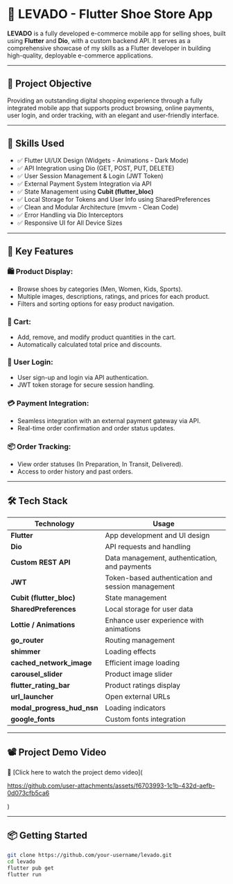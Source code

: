 # 👟 LEVADO - Flutter Shoe Store App

**LEVADO** is a fully developed e-commerce mobile app for selling shoes, built using **Flutter** and **Dio**, with a custom backend API. It serves as a comprehensive showcase of my skills as a Flutter developer in building high-quality, deployable e-commerce applications.

---

## 🎯 Project Objective
Providing an outstanding digital shopping experience through a fully integrated mobile app that supports product browsing, online payments, user login, and order tracking, with an elegant and user-friendly interface.

---

## 🧠 Skills Used

- ✅ Flutter UI/UX Design (Widgets - Animations - Dark Mode)
- ✅ API Integration using Dio (GET, POST, PUT, DELETE)
- ✅ User Session Management & Login (JWT Token)
- ✅ External Payment System Integration via API
- ✅ State Management using **Cubit (flutter_bloc)**
- ✅ Local Storage for Tokens and User Info using SharedPreferences
- ✅ Clean and Modular Architecture (mvvm - Clean Code)
- ✅ Error Handling via Dio Interceptors
- ✅ Responsive UI for All Device Sizes

---

## 🧾 Key Features

### 🛍️ Product Display:
- Browse shoes by categories (Men, Women, Kids, Sports).
- Multiple images, descriptions, ratings, and prices for each product.
- Filters and sorting options for easy product navigation.

### 🧺 Cart:
- Add, remove, and modify product quantities in the cart.
- Automatically calculated total price and discounts.

### 🔐 User Login:
- User sign-up and login via API authentication.
- JWT token storage for secure session handling.

### 💳 Payment Integration:
- Seamless integration with an external payment gateway via API.
- Real-time order confirmation and order status updates.

### 📦 Order Tracking:
- View order statuses (In Preparation, In Transit, Delivered).
- Access to order history and past orders.


---

## 🛠️ Tech Stack

| Technology              | Usage                              |
|-------------------------|------------------------------------|
| **Flutter**             | App development and UI design     |
| **Dio**                 | API requests and handling         |
| **Custom REST API**     | Data management, authentication, and payments |
| **JWT**                 | Token-based authentication and session management |
| **Cubit (flutter_bloc)**| State management                  |
| **SharedPreferences**   | Local storage for user data       |
| **Lottie / Animations** | Enhance user experience with animations |
| **go_router**           | Routing management                |
| **shimmer**             | Loading effects                   |
| **cached_network_image**| Efficient image loading           |
| **carousel_slider**     | Product image slider              |
| **flutter_rating_bar**  | Product ratings display           |
| **url_launcher**        | Open external URLs                |
| **modal_progress_hud_nsn** | Loading indicators             |
| **google_fonts**        | Custom fonts integration          |

---

## 📽️ Project Demo Video

🎥 [Click here to watch the project demo video](

https://github.com/user-attachments/assets/f6703993-1c1b-432d-aefb-0d073cfb5ca6

)

---

## 📦 Getting Started

```bash
git clone https://github.com/your-username/levado.git
cd levado
flutter pub get
flutter run
